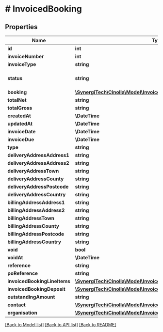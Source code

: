 # # InvoicedBooking

## Properties

Name | Type | Description | Notes
------------ | ------------- | ------------- | -------------
**id** | **int** |  |
**invoiceNumber** | **int** |  | [optional]
**invoiceType** | **string** |  |
**status** | **string** |  | [optional] [default to 'draft']
**booking** | [**\SynergiTech\Cinolla\Model\InvoicedBookingBooking**](InvoicedBookingBooking.md) |  |
**totalNet** | **string** |  | [optional]
**totalGross** | **string** |  |
**createdAt** | **\DateTime** |  |
**updatedAt** | **\DateTime** |  |
**invoiceDate** | **\DateTime** |  |
**invoiceDue** | **\DateTime** |  |
**type** | **string** |  | [optional]
**deliveryAddressAddress1** | **string** |  | [optional]
**deliveryAddressAddress2** | **string** |  | [optional]
**deliveryAddressTown** | **string** |  | [optional]
**deliveryAddressCounty** | **string** |  | [optional]
**deliveryAddressPostcode** | **string** |  | [optional]
**deliveryAddressCountry** | **string** |  | [optional]
**billingAddressAddress1** | **string** |  | [optional]
**billingAddressAddress2** | **string** |  | [optional]
**billingAddressTown** | **string** |  | [optional]
**billingAddressCounty** | **string** |  | [optional]
**billingAddressPostcode** | **string** |  | [optional]
**billingAddressCountry** | **string** |  | [optional]
**void** | **bool** |  | [optional]
**voidAt** | **\DateTime** |  | [optional]
**reference** | **string** |  | [optional]
**poReference** | **string** |  | [optional]
**invoicedBookingLineItems** | [**\SynergiTech\Cinolla\Model\InvoicedBookingLineItem[]**](InvoicedBookingLineItem.md) |  |
**invoicedBookingDeposit** | [**\SynergiTech\Cinolla\Model\InvoicedBookingInvoicedBookingDeposit**](InvoicedBookingInvoicedBookingDeposit.md) |  | [optional]
**outstandingAmount** | **string** |  | [optional]
**contact** | [**\SynergiTech\Cinolla\Model\InvoicedBookingContact**](InvoicedBookingContact.md) |  | [optional]
**organisation** | [**\SynergiTech\Cinolla\Model\InvoicedBookingOrganisation**](InvoicedBookingOrganisation.md) |  | [optional]

[[Back to Model list]](../../README.md#models) [[Back to API list]](../../README.md#endpoints) [[Back to README]](../../README.md)
